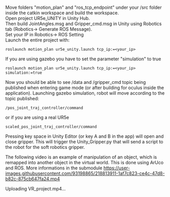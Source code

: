 Move folders "motion_plan" and "ros_tcp_endpoint" under your /src folder inside the catkin workspace and build the workspace.  
Open project UR5e_UNITY in Unity Hub.  
Then build JointAngles.msg and Gripper_cmd.msg in Unity using Robotics tab (Robotics-> Generate ROS Message).  
Set your IP in Robotics-> ROS Setting  
Launch the entire project with:
```
roslaunch motion_plan ur5e_unity.launch tcp_ip:=<your_ip>
```
If you are using gazebo you have to set the parameter "simulation" to true
```
roslaunch motion_plan ur5e_unity.launch tcp_ip:=<your_ip> simulation:=true
```

Now you should be able to see /data and /gripper_cmd topic being published when entering game mode (or after building for oculus inside the application).  Launching gazebo simulation, robot will move according to the topic published:
```
/pos_joint_traj_controller/command
```
or if you are using a real UR5e
```
scaled_pos_joint_traj_controller/command
```
Pressing key space in Unity Editor (or key A and B in the app) will open and close gripper. This will trigger the Unity_Gripper.py that will send a script to the robot for the soft robotics gripper.


The following video is an example of manipulation of an object, which is remapped into another object in the virtual world. This is done using ArUco and ROS. More informations in the submodule
https://user-images.githubusercontent.com/93198865/218813911-1af7c823-ce4c-47d8-b82c-875cb647fa24.mp4




Uploading VR_project.mp4…


